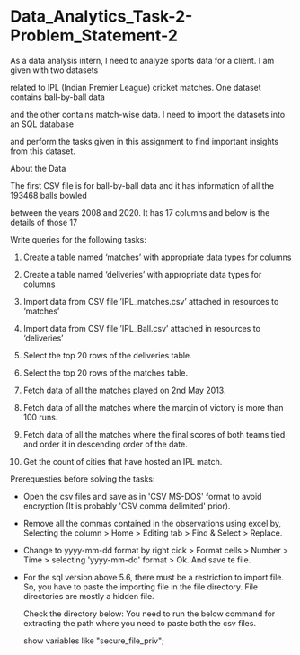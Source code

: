# Data_Analytics_Task-2-Problem_Statement-2

As a data analysis intern, I need to analyze sports data for a client. I am given with two datasets

related to IPL (Indian Premier League) cricket matches. One dataset contains ball-by-ball data

and the other contains match-wise data. I need to import the datasets into an SQL database

and perform the tasks given in this assignment to find important insights from this dataset.

About the Data

The first CSV file is for ball-by-ball data and it has information of all the 193468 balls bowled

between the years 2008 and 2020. It has 17 columns and below is the details of those 17


Write queries for the following tasks:

1. Create a table named ‘matches’ with appropriate data types for columns

2. Create a table named ‘deliveries’ with appropriate data types for columns

3. Import data from CSV file ’IPL_matches.csv’ attached in resources to ‘matches’

4. Import data from CSV file ’IPL_Ball.csv’ attached in resources to ‘deliveries’

5. Select the top 20 rows of the deliveries table.

6. Select the top 20 rows of the matches table.

7. Fetch data of all the matches played on 2nd May 2013.

8. Fetch data of all the matches where the margin of victory is more than 100 runs.

9. Fetch data of all the matches where the final scores of both teams tied and order it in descending order of the date.

10. Get the count of cities that have hosted an IPL match.


Prerequesties before solving the tasks:

- Open the csv files and save as in 'CSV MS-DOS' format to avoid encryption (It is probably 'CSV comma delimited' prior).

- Remove all the commas contained in the observations using excel by, Selecting the column > Home > Editing tab > Find & Select > Replace.

- Change to yyyy-mm-dd format by right cick > Format cells > Number > Time > selecting 'yyyy-mm-dd' format > Ok. And save te file.

- For the sql version above 5.6, there must be a restriction to import file. So, you have to paste the importing file in the file directory. File directories are         mostly a hidden file.

  Check the directory below: You need to run the below command for extracting the path where you need to paste both the csv files.

  show variables like "secure_file_priv";
